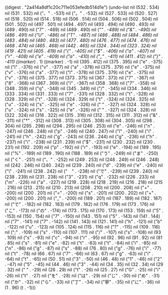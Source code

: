 
((digest . "2a414a8df1c20c711e053efedb514d1e") (undo-list nil (532 . 534) nil (531 . 532) nil ("、" . -531) nil ("。" . -532) nil (527 . 533) nil (520 . 527) nil (518 . 520) nil (514 . 518) nil (506 . 514) nil (504 . 506) nil (502 . 504) nil (501 . 502) nil (497 . 501) nil (494 . 497) nil (493 . 494) nil (490 . 493) nil (489 . 490) nil ("7" . -489) nil (489 . 490) nil ("*" . -489) nil ("&" . -490) nil (486 . 491) nil ("U" . -486) nil ("T" . -487) nil (486 . 488) nil (484 . 486) nil (483 . 484) nil (480 . 483) nil (477 . 480) nil (476 . 477) nil (474 . 476) nil (468 . 474) nil (465 . 468) nil (442 . 465) nil (324 . 344) nil (323 . 324) nil (419 . 421) nil (405 . 419) nil ("{" . -405) nil ("$" . -406) nil ("a" . -407) nil ("r" . -408) nil ("e" . -409) nil ("a" . -410) nil ("_" . -411) nil (411 . 412) nil ("}" . -411) ((marker*) . 1) ((marker) . -1) nil (395 . 412) nil (375 . 395) nil ("e" . -375) nil ("l" . -376) nil ("v" . -377) nil ("a" . -378) nil (375 . 379) nil ("e" . -375) nil ("v" . -376) nil ("a" . -377) nil ("l" . -378) nil (375 . 379) nil ("e" . -375) nil ("v" . -376) nil (375 . 377) nil (373 . 375) nil (367 . 373) nil ("7" . -367) nil ("8" . -368) nil (367 . 369) nil ("i" . -367) nil (358 . 368) nil ("7" . -358) nil (348 . 359) nil ("q" . -348) nil (345 . 349) nil ("/" . -345) nil (334 . 346) nil (333 . 334) nil (331 . 333) nil ("7" . -331) nil (328 . 332) nil ("t" . -328) nil (328 . 329) nil ("t" . -328) nil (324 . 329) nil ("t" . -324) nil (324 . 325) nil ("u" . -324) nil ("s" . -325) nil ("e" . -326) nil (" " . -327) nil (324 . 328) nil ("u" . -324) nil ("s" . -325) nil ("e" . -326) nil (" " . -327) nil (324 . 328) nil (322 . 324) nil (316 . 322) nil (315 . 316) nil (312 . 315) nil (311 . 312) nil ("&" . -311) nil ("*" . -312) nil (308 . 313) nil (305 . 308) nil (304 . 305) nil (298 . 304) nil (295 . 298) nil (294 . 295) nil (246 . 253) nil ("e" . -246) nil ("n" . -247) nil (246 . 248) nil ("p" . -246) nil (240 . 247) nil ("l" . -240) nil ("i" . -241) nil ("h" . -242) nil ("g" . -243) nil (236 . 244) nil ("g" . -236) nil ("h" . -237) nil ("i" . -238) nil (231 . 239) nil ("$" . -231) nil (230 . 232) nil (230 . 231) nil (192 . 209) nil ("p" . -192) nil ("r" . -193) nil ("e" . -194) nil (189 . 195) nil ("%" . -189) nil (189 . 190) nil (188 . 189) nil ("う" . -249) nil ("ま" . -250) nil ("く" . -251) nil ("、" . -252) nil (249 . 253) nil (248 . 249) nil (246 . 248) nil (242 . 246) nil (240 . 242) nil (239 . 240) nil ("d" . -239) nil ("e" . -240) nil ("\\" . -241) nil (238 . 242) nil ("　" . -238) nil ("で" . -239) nil (239 . 240) nil (238 . 239) nil (231 . 238) nil ("3" . -231) nil ("q" . -232) nil (226 . 233) nil ("m" . -226) nil ("a" . -227) nil (219 . 228) nil (218 . 219) nil (216 . 218) nil (215 . 216) nil (213 . 215) nil (210 . 213) nil (208 . 210) nil (200 . 208) nil ("+" . -200) nil (200 . 201) nil ("=" . -200) nil ("s" . -201) nil (200 . 202) nil ("+" . -200) nil (200 . 201) nil ("_" . -200) nil (189 . 201) nil (187 . 189) nil (182 . 187) nil ("で" . -182) nil (182 . 183) nil (179 . 182) nil (176 . 179) nil (173 . 176) nil ("こ" . -173) nil ("の" . -174) nil (173 . 175) nil (170 . 173) nil (153 . 159) nil ("5" . -153) nil (150 . 154) nil ("7" . -150) nil (143 . 151) nil ("5" . -143) nil (141 . 144) nil ("7" . -141) nil ("7" . -142) nil (141 . 143) nil (121 . 141) nil ("h" . -121) nil ("b" . -122) nil ("u" . -123) nil (105 . 124) nil (115 . 116) nil ("?" . -115) nil (109 . 116) nil (";" . -109) nil ("s" . -110) nil (107 . 111) nil ("/" . -107) nil ("s" . -108) nil (93 . 109) nil ("s" . -93) nil ("c" . -94) nil ("r" . -95) nil (92 . 96) nil (91 . 92) nil (81 . 85) nil ("s" . -81) nil ("e" . -82) nil ("t" . -83) nil ("t" . -84) nil ("i" . -85) nil ("n" . -86) nil ("g" . -87) nil ("s" . -88) nil (76 . 80) nil ("g" . -76) nil ("i" . -77) nil ("t" . -78) nil (66 . 67) nil ("7" . -66) nil (63 . 67) nil ("g" . -63) nil ("i" . -64) nil ("t" . -65) nil (50 . 51) nil ("3" . -50) nil (46 . 48) nil ("1" . -46) nil ("2" . -47) nil ("5" . -45) nil (44 . 46) nil ("3" . -44) nil (34 . 35) nil (32 . 34) nil (29 . 32) nil ("
" . -29) nil (26 . 29) nil ("t" . -26) nil (25 . 27) nil ("G" . -25) nil ("i" . -26) nil ("t" . -27) nil ("を" . -28) nil ("は" . -29) nil ("じ" . -30) nil ("め" . -31) nil ("か" . -32) nil ("ら" . -33) nil ("丁" . -34) nil ("寧" . -35) nil ("に" . -36) nil (1 . 96) (t . -1)))
